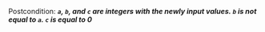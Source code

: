 Postcondition: ***`a`, `b`, and `c` are integers with the newly input values. `b` is not equal to `a`. `c` is equal to 0***